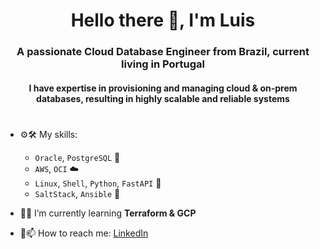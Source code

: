 <h1 align="center">Hello there 👋, I'm Luis</h1>
<h3 align="center">A passionate Cloud Database Engineer from Brazil, current living in Portugal</h3>

<h4 align="center">I have expertise in provisioning and managing cloud & on-prem databases, resulting in highly scalable and reliable systems</h4>

<h1></h1>

- ⚙️🛠️ My skills:
  - `Oracle`, `PostgreSQL` 🐘
  - `AWS`, `OCI` ☁️
  - `Linux`, `Shell`, `Python`, `FastAPI` 🔨
  - `SaltStack`, `Ansible` 🧂

- 🧠🌱 I’m currently learning **Terraform & GCP**
<!--
- 👨‍💻 All of my projects are available at [www.luishenriquejm.me/portfolio](https://www.luishenriquejm.me/portfolio)
- 📝 I regularly write articles on [www.databasedungeon.com](https://www.databasedungeon.com)

- 📄 Know about my experiences [www.luishenriquejm.me/cv](https://www.luishenriquejm.me/cv)
-->
- 📮📫 How to reach me: [LinkedIn](https://www.linkedin.com/luishenriquejm)

<h1></h1>

<!--
**luishenriquejm/luishenriquejm** is a ✨ _special_ ✨ repository because its `README.md` (this file) appears on your GitHub profile.

Here are some ideas to get you started:

- 🔭 I’m currently working on ...
- 🌱 I’m currently learning ...
- 👯 I’m looking to collaborate on ...
- 🤔 I’m looking for help with ...
- 💬 Ask me about ...
- 📫 How to reach me: ...
- 😄 Pronouns: ...
- ⚡ Fun fact: ...
-->
